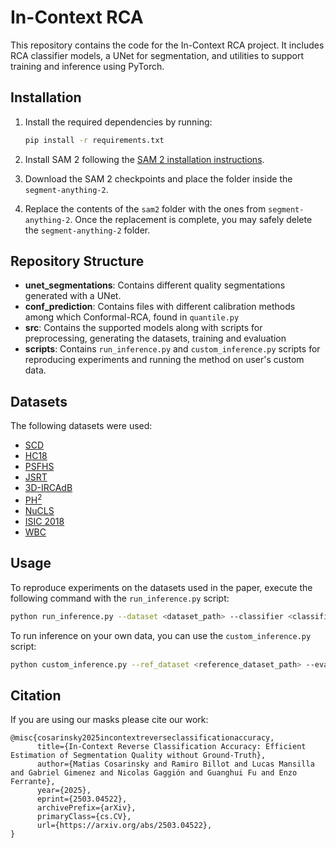# In-Context RCA

This repository contains the code for the In-Context RCA project. It includes RCA classifier models, a UNet for segmentation, and utilities to support training and inference using PyTorch.

## Installation

1. Install the required dependencies by running:

    ```bash
    pip install -r requirements.txt
    ```

2. Install SAM 2 following the [SAM 2 installation instructions](https://github.com/facebookresearch/sam2).

3. Download the SAM 2 checkpoints and place the folder inside the `segment-anything-2`.

4. Replace the contents of the `sam2` folder with the ones from `segment-anything-2`. Once the replacement is complete, you may safely delete the `segment-anything-2` folder.

## Repository Structure

- **unet_segmentations**: Contains different quality segmentations generated with a UNet.
- **conf_prediction**: Contains files with different calibration methods among which Conformal-RCA, found in `quantile.py`
- **src**: Contains the supported models along with scripts for preprocessing, generating the datasets, training and evaluation
- **scripts**: Contains `run_inference.py` and `custom_inference.py` scripts for reproducing experiments and running the method on user's custom data.

## Datasets
The following datasets were used:

- [SCD](https://www.cardiacatlas.org/sunnybrook-cardiac-data/)  
- [HC18](https://zenodo.org/records/1327317)  
- [PSFHS](https://zenodo.org/records/10969427)  
- [JSRT](http://db.jsrt.or.jp/eng.php)  
- [3D-IRCAdB](https://www.ircad.fr/research/data-sets/liver-segmentation-3d-ircadb-01/)  
- [PH<sup>2</sup>](https://www.fc.up.pt/addi/ph2%20database.html)  
- [NuCLS](https://sites.google.com/view/nucls/single-rater?authuser=0)  
- [ISIC 2018](https://challenge.isic-archive.com/data/#2018)  
- [WBC](https://data.mendeley.com/datasets/w7cvnmn4c5/1)

## Usage

To reproduce experiments on the datasets used in the paper, execute the following command with the `run_inference.py` script:

```bash
python run_inference.py --dataset <dataset_path> --classifier <classifier_name> --output_file <output_file_path>
```

To run inference on your own data, you can use the `custom_inference.py` script:

```bash
python custom_inference.py --ref_dataset <reference_dataset_path> --eval_dataset <eval_data_path> --n_classes <num_of_classes> --classifier <classifier_name> --output_file <output_file_path> 
```

## Citation
If you are using our masks please cite our work:

```
@misc{cosarinsky2025incontextreverseclassificationaccuracy,
      title={In-Context Reverse Classification Accuracy: Efficient Estimation of Segmentation Quality without Ground-Truth}, 
      author={Matias Cosarinsky and Ramiro Billot and Lucas Mansilla and Gabriel Gimenez and Nicolas Gaggión and Guanghui Fu and Enzo Ferrante},
      year={2025},
      eprint={2503.04522},
      archivePrefix={arXiv},
      primaryClass={cs.CV},
      url={https://arxiv.org/abs/2503.04522}, 
}
```
